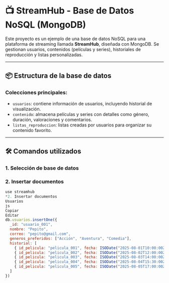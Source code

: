 # 📺 StreamHub - Base de Datos NoSQL (MongoDB)

Este proyecto es un ejemplo de una base de datos NoSQL para una plataforma de streaming llamada **StreamHub**, diseñada con MongoDB. Se gestionan usuarios, contenidos (películas y series), historiales de reproducción y listas personalizadas.

---

## 📦 Estructura de la base de datos

### Colecciones principales:

- `usuarios`: contiene información de usuarios, incluyendo historial de visualización.
- `contenido`: almacena películas y series con detalles como género, duración, valoraciones y comentarios.
- `listas_reproduccion`: listas creadas por usuarios para organizar su contenido favorito.

---

## 🛠️ Comandos utilizados

### 1. Selección de base de datos

### 2. Insertar documentos
```js
use streamhub
*2. Insertar documentos
Usuarios
js
Copiar
Editar
db.usuarios.insertOne({
  _id: "usuario_001",
  nombre: "Pepito",
  correo: "pepito@gmail.com",
  generos_preferidos: ["Acción", "Aventura", "Comedia"],
  historial: [
    { id_pelicula: "pelicula_001", fecha: ISODate("2025-08-01T10:00:00Z") },
    { id_pelicula: "pelicula_002", fecha: ISODate("2025-08-02T12:00:00Z") },
    { id_pelicula: "pelicula_003", fecha: ISODate("2025-08-03T14:00:00Z") },
    { id_pelicula: "pelicula_004", fecha: ISODate("2025-08-04T15:30:00Z") },
    { id_pelicula: "pelicula_005", fecha: ISODate("2025-08-05T17:00:00Z") }
  ]
})
```

